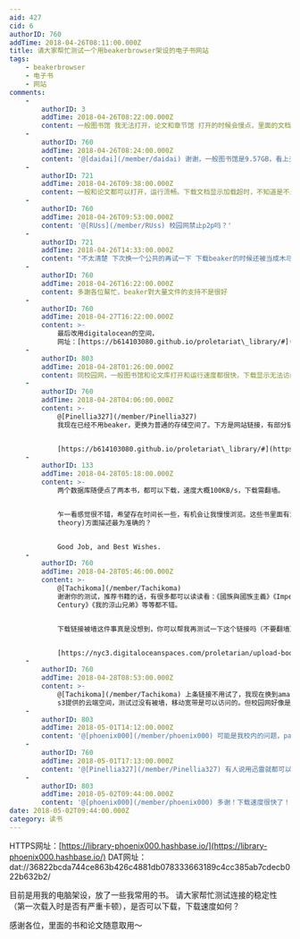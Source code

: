 ```yaml
---
aid: 427
cid: 6
authorID: 760
addTime: 2018-04-26T08:11:00.000Z
title: 请大家帮忙测试一个用beakerbrowser架设的电子书网站
tags:
    - beakerbrowser
    - 电子书
    - 网站
comments:
    -
        authorID: 3
        addTime: 2018-04-26T08:22:00.000Z
        content: 一般图书馆 我无法打开，论文和章节馆 打开的时候会慢点，里面的文档下载挺快。
    -
        authorID: 760
        addTime: 2018-04-26T08:24:00.000Z
        content: '@[daidai](/member/daidai) 谢谢，一般图书馆是9.57GB，看上去beaker对于这种大型数据的处理不太稳定。'
    -
        authorID: 721
        addTime: 2018-04-26T09:38:00.000Z
        content: 一般和论文都可以打开，运行流畅。下载文档显示加载超时，不知道是不是因为校园网的原因。
    -
        authorID: 760
        addTime: 2018-04-26T09:53:00.000Z
        content: '@[RUss](/member/RUss) 校园网禁止p2p吗？'
    -
        authorID: 721
        addTime: 2018-04-26T14:33:00.000Z
        content: "不太清楚 下次换一个公共的再试一下 下载beaker的时候还被当成木马了\U0001F412"
    -
        authorID: 760
        addTime: 2018-04-26T16:22:00.000Z
        content: 多謝各位幫忙，beaker對大量文件的支持不是很好
    -
        authorID: 760
        addTime: 2018-04-27T16:22:00.000Z
        content: >-
            最后改用digitalocean的空间，
            网址：[https://b614103080.github.io/proletariat\_library/#](https://b614103080.github.io/proletariat_library/)
    -
        authorID: 803
        addTime: 2018-04-28T01:26:00.000Z
        content: 同校园网，一般图书馆和论文库打开和运行速度都很快，下载显示无法访问。不晓得是不是要搭梯子。
    -
        authorID: 760
        addTime: 2018-04-28T04:06:00.000Z
        content: >-
            @[Pinellia327](/member/Pinellia327)
            我现在已经不用beaker，更换为普通的存储空间了。下方是网站链接，有部分链接可能出错，无法访问，可以帮我多试几个吗？或者告诉我哪本书无法下载，谢谢！


            [https://b614103080.github.io/proletariat\_library/#](https://b614103080.github.io/proletariat_library/)
    -
        authorID: 133
        addTime: 2018-04-28T05:18:00.000Z
        content: >-
            两个数据库随便点了两本书，都可以下载，速度大概100KB/s，下载需翻墙。


            乍一看感觉很不错，希望存在时间长一些，有机会让我慢慢浏览。这些书里面有没有你觉得对现代社会在文化、社会理论（social
            theory)方面描述最为准确的？


            Good Job, and Best Wishes.
    -
        authorID: 760
        addTime: 2018-04-28T05:46:00.000Z
        content: >-
            @[Tachikoma](/member/Tachikoma)
            谢谢你的测试，推荐书籍的话，有很多都可以读读看：《國族與國族主義》《Imperialism in the Twenty-First
            Century》《我的涼山兄弟》等等都不错。


            下载链接被墙这件事真是没想到，你可以帮我再测试一下这个链接吗（不要翻墙）？如果可行的话我转移存储空间。


            [https://nyc3.digitaloceanspaces.com/proletarian/upload-books/2018-04-28/Kua%20Kia%20Soong%20-%20Reforming%20Malaysia%20-%20wes%20oung.pdf](https://nyc3.digitaloceanspaces.com/proletarian/upload-books/2018-04-28/Kua%20Kia%20Soong%20-%20Reforming%20Malaysia%20-%20wes%20oung.pdf)
    -
        authorID: 760
        addTime: 2018-04-28T08:53:00.000Z
        content: >-
            @[Tachikoma](/member/Tachikoma) 上条链接不用试了，我现在换到amazon
            s3提供的云端空间，测试过没有被墙，移动宽带是可以访问的。但校园网好像是另类....不一定可以成功。
    -
        authorID: 803
        addTime: 2018-05-01T14:12:00.000Z
        content: '@[phoenix000](/member/phoenix000) 可能是我校内的问题，pad挂着梯子也不能下，决定抽空蹭个wifi试试'
    -
        authorID: 760
        addTime: 2018-05-01T17:13:00.000Z
        content: '@[Pinellia327](/member/Pinellia327) 有人说用迅雷就都可以下载了，可以试试'
    -
        authorID: 803
        addTime: 2018-05-02T09:44:00.000Z
        content: '@[phoenix000](/member/phoenix000) 多谢！下载速度很快了！'
date: 2018-05-02T09:44:00.000Z
category: 读书
---
```


HTTPS网址：[https://library-phoenix000.hashbase.io/](https://library-phoenix000.hashbase.io/) DAT网址：dat://36822bcda744ce863b426c4881db078333663189c4cc385ab7cdecb022b632b2/

目前是用我的电脑架设，放了一些我常用的书。 请大家帮忙测试连接的稳定性（第一次载入时是否有严重卡顿），是否可以下载，下载速度如何？

感谢各位，里面的书和论文随意取用～
